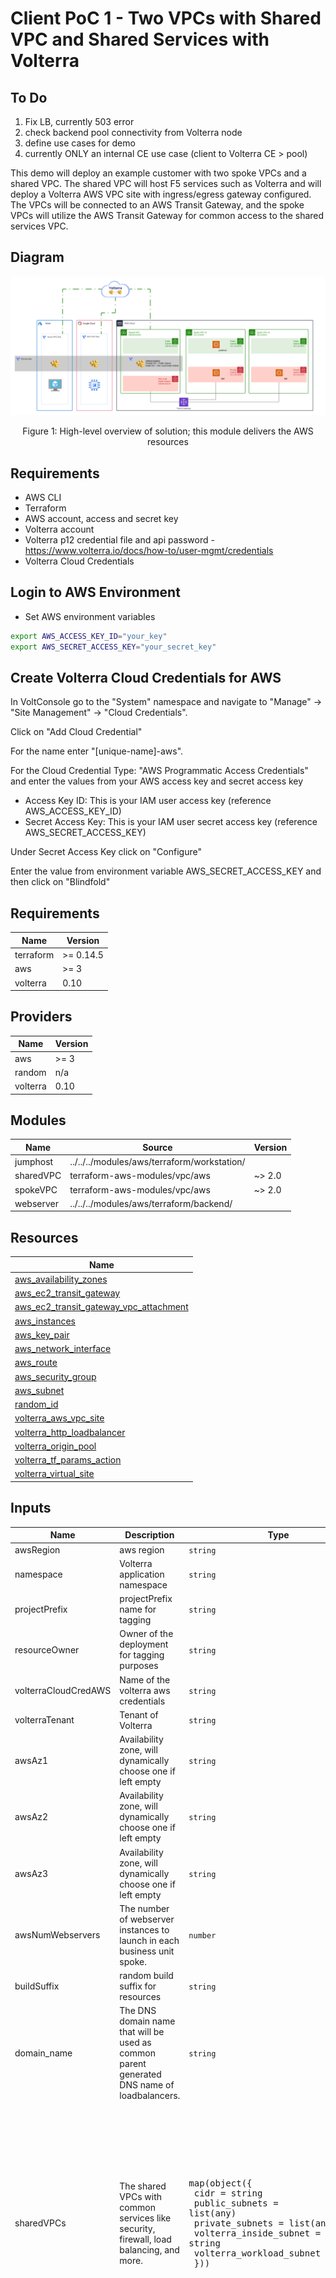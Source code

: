 # Client PoC 1 - Two VPCs with Shared VPC and Shared Services with Volterra

## To Do
1. Fix LB, currently 503 error
2. check backend pool connectivity from Volterra node
3. define use cases for demo
4. currently ONLY an internal CE use case (client to  Volterra CE > pool)

This demo will deploy an example customer with two spoke VPCs and a shared VPC. The shared VPC will host F5 services such as Volterra and will deploy a Volterra AWS VPC site with ingress/egress gateway configured. The VPCs will be connected to an AWS Transit Gateway, and the spoke VPCs will utilize the AWS Transit Gateway for common access to the shared services VPC.

## Diagram

![aws-client-poc1.png](images/aws-client-poc1.png)
<!-- markdownlint-disable no-inline-html -->
<p align="center">Figure 1: High-level overview of solution; this module delivers the AWS resources</p>
<!-- markdownlint-enable no-inline-html -->

## Requirements

- AWS CLI
- Terraform
- AWS account, access and secret key
- Volterra account
- Volterra p12 credential file and api password -  https://www.volterra.io/docs/how-to/user-mgmt/credentials
- Volterra Cloud Credentials

## Login to AWS Environment

- Set AWS environment variables
```bash
export AWS_ACCESS_KEY_ID="your_key"
export AWS_SECRET_ACCESS_KEY="your_secret_key"
```

## Create Volterra Cloud Credentials for AWS

In VoltConsole go to the "System" namespace and navigate to "Manage" -> "Site Management" -> "Cloud Credentials".

Click on "Add Cloud Credential"

For the name enter "[unique-name]-aws".

For the Cloud Credential Type: "AWS Programmatic Access Credentials" and enter the values from your AWS access key and secret access key

- Access Key ID: This is your IAM user access key (reference AWS_ACCESS_KEY_ID)
- Secret Access Key: This is your IAM user secret access key (reference AWS_SECRET_ACCESS_KEY)

Under Secret Access Key click on "Configure"

Enter the value from environment variable AWS_SECRET_ACCESS_KEY and then click on "Blindfold"

<!-- markdownlint-disable no-inline-html -->
<!-- BEGINNING OF PRE-COMMIT-TERRAFORM DOCS HOOK -->
## Requirements

| Name | Version |
|------|---------|
| terraform | >= 0.14.5 |
| aws | >= 3 |
| volterra | 0.10 |

## Providers

| Name | Version |
|------|---------|
| aws | >= 3 |
| random | n/a |
| volterra | 0.10 |

## Modules

| Name | Source | Version |
|------|--------|---------|
| jumphost | ../../../modules/aws/terraform/workstation/ |  |
| sharedVPC | terraform-aws-modules/vpc/aws | ~> 2.0 |
| spokeVPC | terraform-aws-modules/vpc/aws | ~> 2.0 |
| webserver | ../../../modules/aws/terraform/backend/ |  |

## Resources

| Name |
|------|
| [aws_availability_zones](https://registry.terraform.io/providers/hashicorp/aws/latest/docs/data-sources/availability_zones) |
| [aws_ec2_transit_gateway](https://registry.terraform.io/providers/hashicorp/aws/latest/docs/resources/ec2_transit_gateway) |
| [aws_ec2_transit_gateway_vpc_attachment](https://registry.terraform.io/providers/hashicorp/aws/latest/docs/resources/ec2_transit_gateway_vpc_attachment) |
| [aws_instances](https://registry.terraform.io/providers/hashicorp/aws/latest/docs/data-sources/instances) |
| [aws_key_pair](https://registry.terraform.io/providers/hashicorp/aws/latest/docs/resources/key_pair) |
| [aws_network_interface](https://registry.terraform.io/providers/hashicorp/aws/latest/docs/data-sources/network_interface) |
| [aws_route](https://registry.terraform.io/providers/hashicorp/aws/latest/docs/resources/route) |
| [aws_security_group](https://registry.terraform.io/providers/hashicorp/aws/latest/docs/resources/security_group) |
| [aws_subnet](https://registry.terraform.io/providers/hashicorp/aws/latest/docs/resources/subnet) |
| [random_id](https://registry.terraform.io/providers/hashicorp/random/latest/docs/resources/id) |
| [volterra_aws_vpc_site](https://registry.terraform.io/providers/volterraedge/volterra/0.10/docs/resources/aws_vpc_site) |
| [volterra_http_loadbalancer](https://registry.terraform.io/providers/volterraedge/volterra/0.10/docs/resources/http_loadbalancer) |
| [volterra_origin_pool](https://registry.terraform.io/providers/volterraedge/volterra/0.10/docs/resources/origin_pool) |
| [volterra_tf_params_action](https://registry.terraform.io/providers/volterraedge/volterra/0.10/docs/resources/tf_params_action) |
| [volterra_virtual_site](https://registry.terraform.io/providers/volterraedge/volterra/0.10/docs/resources/virtual_site) |

## Inputs

| Name | Description | Type | Default | Required |
|------|-------------|------|---------|:--------:|
| awsRegion | aws region | `string` | n/a | yes |
| namespace | Volterra application namespace | `string` | n/a | yes |
| projectPrefix | projectPrefix name for tagging | `string` | n/a | yes |
| resourceOwner | Owner of the deployment for tagging purposes | `string` | n/a | yes |
| volterraCloudCredAWS | Name of the volterra aws credentials | `string` | n/a | yes |
| volterraTenant | Tenant of Volterra | `string` | n/a | yes |
| awsAz1 | Availability zone, will dynamically choose one if left empty | `string` | `null` | no |
| awsAz2 | Availability zone, will dynamically choose one if left empty | `string` | `null` | no |
| awsAz3 | Availability zone, will dynamically choose one if left empty | `string` | `null` | no |
| awsNumWebservers | The number of webserver instances to launch in each business unit spoke. | `number` | `1` | no |
| buildSuffix | random build suffix for resources | `string` | `null` | no |
| domain\_name | The DNS domain name that will be used as common parent generated DNS name of loadbalancers. | `string` | `"shared.acme.com"` | no |
| sharedVPCs | The shared VPCs with common services like security, firewall, load balancing, and more. | <pre>map(object({<br>    cidr                     = string<br>    public_subnets           = list(any)<br>    private_subnets          = list(any)<br>    volterra_inside_subnet   = string<br>    volterra_workload_subnet = string<br>  }))</pre> | <pre>{<br>  "hub": {<br>    "cidr": "100.64.0.0/20",<br>    "private_subnets": [<br>      "100.64.3.0/24",<br>      "100.64.4.0/24",<br>      "100.64.5.0/24"<br>    ],<br>    "public_subnets": [<br>      "100.64.0.0/24",<br>      "100.64.1.0/24",<br>      "100.64.2.0/24"<br>    ],<br>    "volterra_inside_subnet": "100.64.6.0/24",<br>    "volterra_workload_subnet": "100.64.7.0/24"<br>  }<br>}</pre> | no |
| spokeVPCs | The spoke VPCs with applications. | <pre>map(object({<br>    cidr            = string<br>    public_subnets  = list(any)<br>    private_subnets = list(any)<br>    workstation     = bool<br>  }))</pre> | <pre>{<br>  "bu1": {<br>    "cidr": "10.1.0.0/16",<br>    "private_subnets": [<br>      "10.1.52.0/24",<br>      "10.1.152.0/24"<br>    ],<br>    "public_subnets": [<br>      "10.1.10.0/24",<br>      "10.1.110.0/24"<br>    ],<br>    "workstation": true<br>  },<br>  "bu2": {<br>    "cidr": "10.2.0.0/16",<br>    "private_subnets": [<br>      "10.2.52.0/24",<br>      "10.2.152.0/24"<br>    ],<br>    "public_subnets": [<br>      "10.2.10.0/24",<br>      "10.2.110.0/24"<br>    ],<br>    "workstation": false<br>  }<br>}</pre> | no |
| ssh\_key | SSH public key used to create an EC2 keypair | `string` | `null` | no |
| volterraP12 | Location of volterra p12 file | `string` | `null` | no |
| volterraUrl | url of volterra api | `string` | `null` | no |

## Outputs

| Name | Description |
|------|-------------|
| JumphostPublicIpBu1 | BU1 Jumphost Public IP |
| backendPrivateIpBu1 | BU1 Backend Private IP |
| backendPrivateIpBu2 | BU2 Backend Private IP |
| backendPrivateIps | Backend Private IPs |
| testURL | URL to test from jumphost client |
| volterraInsideIp | Volterra Site Local Inside IP address |
<!-- END OF PRE-COMMIT-TERRAFORM DOCS HOOK -->
<!-- markdownlint-enable no-inline-html -->

## Usage example

- Clone the repo and open the solution's directory
```bash
git clone https://github.com/f5devcentral/f5-digital-customer-engagement-center
cd f5-digital-customer-engagement-center/solutions/volterra/client-poc1/
```

- Set AWS cloud credentials. See [Login to AWS Environment](#Login-to-AWS-Environment)
- Set Volterra environment variables
- Create a Volterra credentials p12 file and copy it to a local folder. Follow steps here - https://www.volterra.io/docs/how-to/user-mgmt/credentials

```bash
export VES_P12_PASSWORD="your_key"
export VOLT_API_URL="https://<tenant-name>.console.ves.volterra.io/api"
export VOLT_API_P12_FILE="/var/tmp/<example>.console.ves.volterra.io.api-creds.p12"
```

- Get the Volterra tenant name
General namespace in the VoltConsole UI, then Tenant Settings > Tenant overview

- Create the tfvars file and update it with your settings

```bash
cp admin.auto.tfvars.example admin.auto.tfvars
# MODIFY TO YOUR SETTINGS
vi admin.auto.tfvars
```

- Run the setup script
This will perform 'terraform init' and 'terraform apply'.

```bash
./setup.sh
```

## TEST your setup:

1. TBD

## Cleanup
Use the following command to destroy all of the resources

```bash
./destroy.sh
```

## How to Contribute

Submit a pull request

# Authors
- Jeff Giroux
